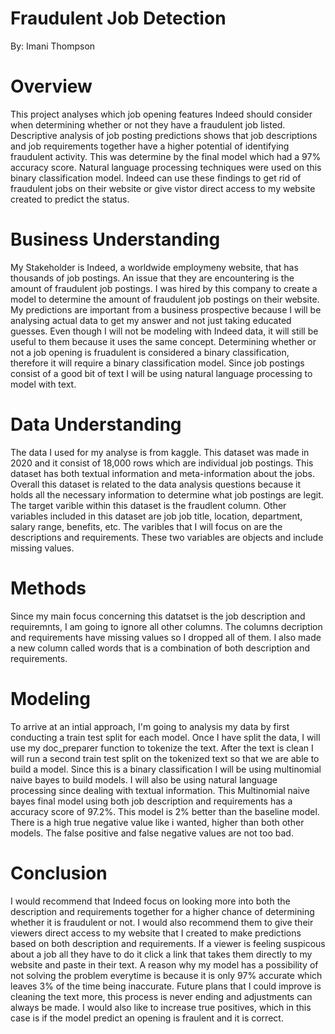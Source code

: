 # Fraudulent Job Detection
By: Imani Thompson
# Overview
This project analyses which job opening features Indeed should consider when determining whether or not they have a fraudulent job listed. Descriptive analysis of job posting predictions shows that job descriptions and job requirements together have a higher potential of identifying fraudulent activity. This was determine by the final model which had a 97% accuracy score. Natural language processing techniques were used on this binary classification model. Indeed can use these findings to get rid of fraudulent jobs on their website or give vistor direct access to my website created to predict the status.

# Business Understanding
My Stakeholder is Indeed, a worldwide employmeny website, that has thousands of job postings. An issue that they are encountering is the amount of fraudulent job postings. I was hired by this company to create a model to determine the amount of fraudulent job postings on their website. My predictions are important from a business prospective because I will be analysing actual data to get my answer and not just taking educated guesses. Even though I will not be modeling with Indeed data, it will still be useful to them because it uses the same concept. Determining whether or not a job opening is fruadulent is considered a binary classification, therefore it will require a binary classification model. Since job postings consist of a good bit of text I will be using natural language processing to model with text.
# Data Understanding
The data I used for my analyse is from kaggle. This dataset was made in 2020 and it consist of 18,000 rows which are individual job postings. This dataset has both textual information and meta-information about the jobs. Overall this dataset is related to the data analysis questions because it holds all the necessary information to determine what job postings are legit. The target varible within this dataset is the fraudlent column. Other variables included in this dataset are job job title, location, department, salary range, benefits, etc. The varibles that I will focus on are the descriptions and requirements. These two variables are objects and include missing values.
# Methods
Since my main focus concerning this datatset is the job description and requiremnts, I am going to ignore all other columns. The columns decription and requirements have missing values so I dropped all of them. I also made a new column called words that is a combination of both description and requirements.
# Modeling
To arrive at an intial approach, I'm going to analysis my data by first conducting a train test split for each model. Once I have split the data, I will use my doc_preparer function to tokenize the text. After the text is clean I will run a second train test split on the tokenized text so that we are able to build a model. Since this is a binary classification I will be using multinomial naive bayes to build models. I will also be using natural language processing since dealing with textual information. This Multinomial naive bayes final model using both job description and requirements has a accuracy score of 97.2%. This model is 2% better than the baseline model. There is a high true negative value like i wanted, higher than both other models. The false positive and false negative values are not too bad.
# Conclusion
I would recommend that Indeed focus on looking more into both the description and requirements together for a higher chance of determining whether it is fraudulent or not. I would also recommend them to give their viewers direct access to my website that I created to make predictions based on both description and requirements. If a viewer is feeling suspicous about a job all they have to do it click a link that takes them directly to my website and paste in their text. A reason why my model has a possibility of not solving the problem everytime is because it is only 97% accurate which leaves 3% of the time being inaccurate. Future plans that I could improve is cleaning the text more, this process is never ending and adjustments can always be made. I would also like to increase true positives, which in this case is if the model predict an opening is fraulent and it is correct.
